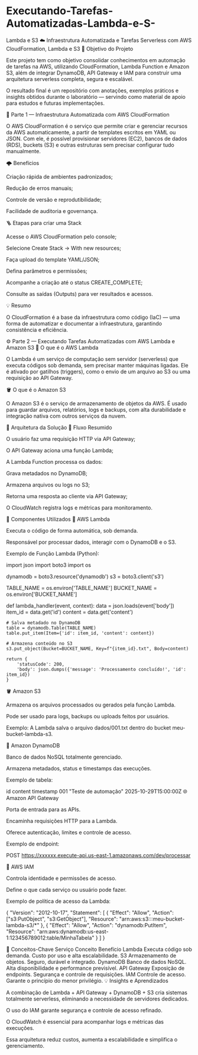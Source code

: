# Executando-Tarefas-Automatizadas-Lambda-e-S-
Lambda e S3
☁️ Infraestrutura Automatizada e Tarefas Serverless com AWS CloudFormation, Lambda e S3
🎯 Objetivo do Projeto

Este projeto tem como objetivo consolidar conhecimentos em automação de tarefas na AWS, utilizando CloudFormation, Lambda Function e Amazon S3, além de integrar DynamoDB, API Gateway e IAM para construir uma arquitetura serverless completa, segura e escalável.

O resultado final é um repositório com anotações, exemplos práticos e insights obtidos durante o laboratório — servindo como material de apoio para estudos e futuras implementações.

🧱 Parte 1 — Infraestrutura Automatizada com AWS CloudFormation

O AWS CloudFormation é o serviço que permite criar e gerenciar recursos da AWS automaticamente, a partir de templates escritos em YAML ou JSON.
Com ele, é possível provisionar servidores (EC2), bancos de dados (RDS), buckets (S3) e outras estruturas sem precisar configurar tudo manualmente.

🌩️ Benefícios

Criação rápida de ambientes padronizados;

Redução de erros manuais;

Controle de versão e reprodutibilidade;

Facilidade de auditoria e governança.

🪜 Etapas para criar uma Stack

Acesse o AWS CloudFormation pelo console;

Selecione Create Stack → With new resources;

Faça upload do template YAML/JSON;

Defina parâmetros e permissões;

Acompanhe a criação até o status CREATE_COMPLETE;

Consulte as saídas (Outputs) para ver resultados e acessos.

💡 Resumo

O CloudFormation é a base da infraestrutura como código (IaC) — uma forma de automatizar e documentar a infraestrutura, garantindo consistência e eficiência.

⚙️ Parte 2 — Executando Tarefas Automatizadas com AWS Lambda e Amazon S3
🧠 O que é o AWS Lambda

O Lambda é um serviço de computação sem servidor (serverless) que executa códigos sob demanda, sem precisar manter máquinas ligadas.
Ele é ativado por gatilhos (triggers), como o envio de um arquivo ao S3 ou uma requisição ao API Gateway.

🪣 O que é o Amazon S3

O Amazon S3 é o serviço de armazenamento de objetos da AWS.
É usado para guardar arquivos, relatórios, logs e backups, com alta durabilidade e integração nativa com outros serviços da nuvem.

🧩 Arquitetura da Solução
🔄 Fluxo Resumido

O usuário faz uma requisição HTTP via API Gateway;

O API Gateway aciona uma função Lambda;

A Lambda Function processa os dados:

Grava metadados no DynamoDB;

Armazena arquivos ou logs no S3;

Retorna uma resposta ao cliente via API Gateway;

O CloudWatch registra logs e métricas para monitoramento.

🧩 Componentes Utilizados
🧠 AWS Lambda

Executa o código de forma automática, sob demanda.

Responsável por processar dados, interagir com o DynamoDB e o S3.

Exemplo de Função Lambda (Python):

import json
import boto3
import os

dynamodb = boto3.resource('dynamodb')
s3 = boto3.client('s3')

TABLE_NAME = os.environ['TABLE_NAME']
BUCKET_NAME = os.environ['BUCKET_NAME']

def lambda_handler(event, context):
    data = json.loads(event['body'])
    item_id = data.get('id')
    content = data.get('content')

    # Salva metadado no DynamoDB
    table = dynamodb.Table(TABLE_NAME)
    table.put_item(Item={'id': item_id, 'content': content})

    # Armazena conteúdo no S3
    s3.put_object(Bucket=BUCKET_NAME, Key=f"{item_id}.txt", Body=content)

    return {
        'statusCode': 200,
        'body': json.dumps({'message': 'Processamento concluído!', 'id': item_id})
    }

🪣 Amazon S3

Armazena os arquivos processados ou gerados pela função Lambda.

Pode ser usado para logs, backups ou uploads feitos por usuários.

Exemplo:
A Lambda salva o arquivo dados/001.txt dentro do bucket meu-bucket-lambda-s3.

🧾 Amazon DynamoDB

Banco de dados NoSQL totalmente gerenciado.

Armazena metadados, status e timestamps das execuções.

Exemplo de tabela:

id	content	timestamp
001	"Teste de automação"	2025-10-29T15:00:00Z
🌐 Amazon API Gateway

Porta de entrada para as APIs.

Encaminha requisições HTTP para a Lambda.

Oferece autenticação, limites e controle de acesso.

Exemplo de endpoint:

POST https://xxxxxx.execute-api.us-east-1.amazonaws.com/dev/processar

🔐 AWS IAM

Controla identidade e permissões de acesso.

Define o que cada serviço ou usuário pode fazer.

Exemplo de política de acesso da Lambda:

{
  "Version": "2012-10-17",
  "Statement": [
    {
      "Effect": "Allow",
      "Action": ["s3:PutObject", "s3:GetObject"],
      "Resource": "arn:aws:s3:::meu-bucket-lambda-s3/*"
    },
    {
      "Effect": "Allow",
      "Action": "dynamodb:PutItem",
      "Resource": "arn:aws:dynamodb:us-east-1:123456789012:table/MinhaTabela"
    }
  ]
}

📘 Conceitos-Chave
Serviço	Conceito	Benefício
Lambda	Executa código sob demanda.	Custo por uso e alta escalabilidade.
S3	Armazenamento de objetos.	Seguro, durável e integrado.
DynamoDB	Banco de dados NoSQL.	Alta disponibilidade e performance previsível.
API Gateway	Exposição de endpoints.	Segurança e controle de requisições.
IAM	Controle de acesso.	Garante o princípio do menor privilégio.
💡 Insights e Aprendizados

A combinação de Lambda + API Gateway + DynamoDB + S3 cria sistemas totalmente serverless, eliminando a necessidade de servidores dedicados.

O uso do IAM garante segurança e controle de acesso refinado.

O CloudWatch é essencial para acompanhar logs e métricas das execuções.

Essa arquitetura reduz custos, aumenta a escalabilidade e simplifica o gerenciamento.
